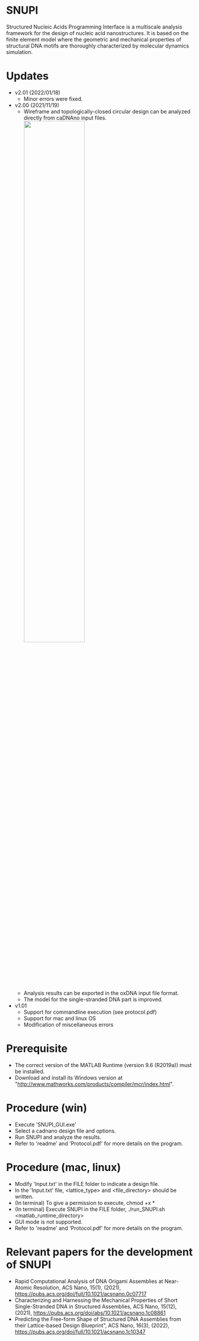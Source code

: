 # SNUPI
  Structured Nucleic Acids Programming Interface is a multiscale analysis framework for the design of nucleic acid nanostructures. It is based on the finite element model where the geometric and mechanical properties of structural DNA motifs are thoroughly characterized by molecular dynamics simulation.  
# Updates
  - v2.01 (2022/01/18)
    * Minor errors were fixed.
  - v2.00 (2021/11/19)
    * Wireframe and topologically-closed circular design can be analyzed directly from caDNAno input files.
        <img src="https://user-images.githubusercontent.com/61811152/142971014-18acfed2-6eab-4378-a5a2-c41b72337fad.png" width="60%" height="60%">
    * Analysis results can be exported in the oxDNA input file format.
    * The model for the single-stranded DNA part is improved.
  - v1.01
    * Support for commandline execution (see protocol.pdf)
    * Support for mac and linux OS
    * Modification of miscellaneous errors

# Prerequisite
  - The correct version of the MATLAB Runtime (version 9.6 (R2019a)) must be installed.
  - Download and install its Windows version at "http://www.mathworks.com/products/compiler/mcr/index.html".

# Procedure (win)
  - Execute 'SNUPI_GUI.exe'
  - Select a cadnano design file and options.
  - Run SNUPI and analyze the results.
  - Refer to 'readme' and 'Protocol.pdf' for more details on the program.
  
# Procedure (mac, linux)
  - Modify 'Input.txt' in the FILE folder to indicate a design file.
  - In the 'Input.txt' file, <lattice_type> and <file_directory> should be written.
  - (In terminal) To give a permission to execute, chmod +x *
  - (In terminal) Execute SNUPI in the FILE folder, ./run_SNUPI.sh <matlab_runtime_directory>
  - GUI mode is not supported.
  - Refer to 'readme' and 'Protocol.pdf' for more details on the program.
  
# Relevant papers for the development of SNUPI
  - Rapid Computational Analysis of DNA Origami Assemblies at Near-Atomic Resolution, ACS Nano, 15(1), (2021), https://pubs.acs.org/doi/full/10.1021/acsnano.0c07717
  - Characterizing and Harnessing the Mechanical Properties of Short Single-Stranded DNA in Structured Assemblies, ACS Nano, 15(12), (2021), https://pubs.acs.org/doi/abs/10.1021/acsnano.1c08861
  - Predicting the Free-form Shape of Structured DNA Assemblies from their Lattice-based Design Blueprint", ACS Nano, 16(3), (2022), https://pubs.acs.org/doi/full/10.1021/acsnano.1c10347
